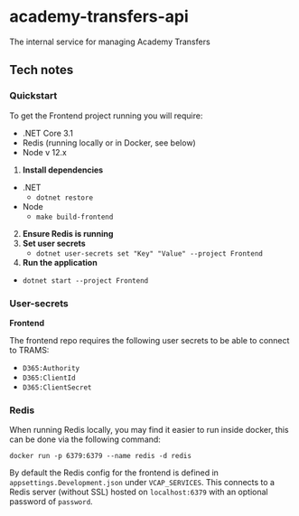 # academy-transfers-api
The internal service for managing Academy Transfers

## Tech notes

### Quickstart

To get the Frontend project running you will require:

- .NET Core 3.1
- Redis (running locally or in Docker, see below)
- Node v 12.x

1. **Install dependencies**
- .NET
    - `dotnet restore`
- Node
    - `make build-frontend`
2. **Ensure Redis is running**
3. **Set user secrets**
   - `dotnet user-secrets set "Key" "Value" --project Frontend`
4. **Run the application**
- `dotnet start --project Frontend`

### User-secrets

**Frontend**

The frontend repo requires the following user secrets to be able to connect to TRAMS:

- `D365:Authority`
- `D365:ClientId`
- `D365:ClientSecret`

### Redis

When running Redis locally, you may find it easier to run inside docker, this can be done via the following command:

`docker run -p 6379:6379 --name redis -d redis`

By default the Redis config for the frontend is defined in `appsettings.Development.json` under `VCAP_SERVICES`. This connects to a Redis server 
(without SSL) hosted on `localhost:6379` with an optional password of `password`.